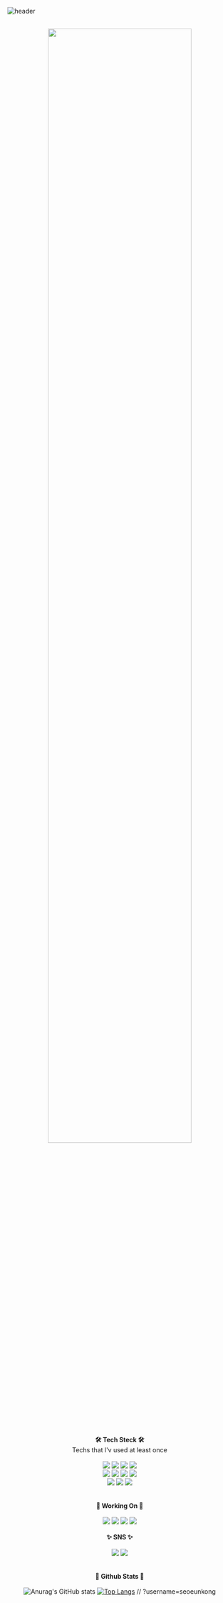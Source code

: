 ![header](https://capsule-render.vercel.app/api?type=waving&color=f8dae2&height=300&section=header&text=Hello👋%20I'm%20Seoeun&fontSize=70&fontColor=ffffff)

<div align="center">
  
  <br>
  <img width="80%" src="https://i.pinimg.com/originals/e2/83/d1/e283d168b7b993273429e71bb492d3f0.gif"/>
  <br><br>
  
  <b>🛠 Tech Steck 🛠</b><br>
  <a>Techs that l'v used at least once</a><br><br>
    <img src="https://img.shields.io/badge/PYTHON-3766AB?style=flat-square&logo=Python&logoColor=white"/></a>
    <img src="https://img.shields.io/badge/C-fdffa3?style=flat-square"/></a>
    <img src="https://img.shields.io/badge/C++-cb95f5?style=flat-square&logo=C++&logoColor=white"/></a>
    <img src="https://img.shields.io/badge/JAVA-5382a1?style=flat-square&logo=Java&logoColor=white"/></a>
      <br>
      <img src="https://img.shields.io/badge/SWIFT-F05138?style=flat-square&logo=Swift&logoColor=white"/></a>
      <img src="https://img.shields.io/badge/HTML-fc9c2d?style=flat-square&logo=HTML5&logoColor=white"/></a>
      <img src="https://img.shields.io/badge/CSS-1572B6?style=flat-square&logo=CSS3&logoColor=white"/></a>
      <img src="https://img.shields.io/badge/LINUX-FCC624?style=flat-square&logo=Linux&logoColor=white"/></a>
      <br>
      <img src="https://img.shields.io/badge/MySQL-4479A1?style=flat-square&logo=MySQL&logoColor=white"/></a>
      <img src="https://img.shields.io/badge/JUPYTER-F37626?style=flat-square&logo=Jupyter&logoColor=white"/></a>
      <img src="https://img.shields.io/badge/UNITY-adafb3?style=flat-square&logo=Unity&logoColor=white"/></a>
      <br><br><br>
      <b>🌱 Working On 🌱</b><br><br>
      <img src="https://img.shields.io/badge/Graduation_Project-f09081?style=flat-square&logo=OpenCV&logoColor=white"/></a>
      <img src="https://img.shields.io/badge/IOS_Project-a9eb7a?style=flat-square"/></a>
      <img src="https://img.shields.io/badge/WEB BACKEND_Project-58b1e8?style=flat-square"/></a>
      <img src="https://img.shields.io/badge/VR GAME_Project-806de8?style=flat-square"/></a>
      <br><br>
      <b>✨ SNS ✨</b><br><br>
      <a href="https://www.instagram.com/s._.exn/"><img src="https://img.shields.io/badge/Instagram-E4405F?style=flat-square&logo=Instagram&logoColor=white"/></a>
      <a href="https://www.facebook.com/profile.php?id=100030493934298"><img src="https://img.shields.io/badge/FaceBook-1877F2?style=flat-square&logo=Facebook&logoColor=white"/></a>
      <br><br><br>
      <b>🌈 Github Stats 🌈</b><br><br>
      ![Anurag's GitHub stats](https://github-readme-stats.vercel.app/api?username=seoeunkong&show_icons=true&theme=buefy)
      [![Top Langs](https://github-readme-stats.vercel.app/api/top-langs/?username=anuraghazra&layout=compact)](https://github.com/anuraghazra/github-readme-stats)
// ?username=seoeunkong

</div>
     

<!--


**seoeunkong/seoeunkong** is a ✨ _special_ ✨ repository because its `README.md` (this file) appears on your GitHub profile.

Here are some ideas to get you started:

- 🔭 I’m currently working on ...
- 🌱 I’m currently learning ...
- 👯 I’m looking to collaborate on ...
- 🤔 I’m looking for help with ...
- 💬 Ask me about ...
- 📫 How to reach me: ...
- 😄 Pronouns: ...
- ⚡ Fun fact: ...
-->
